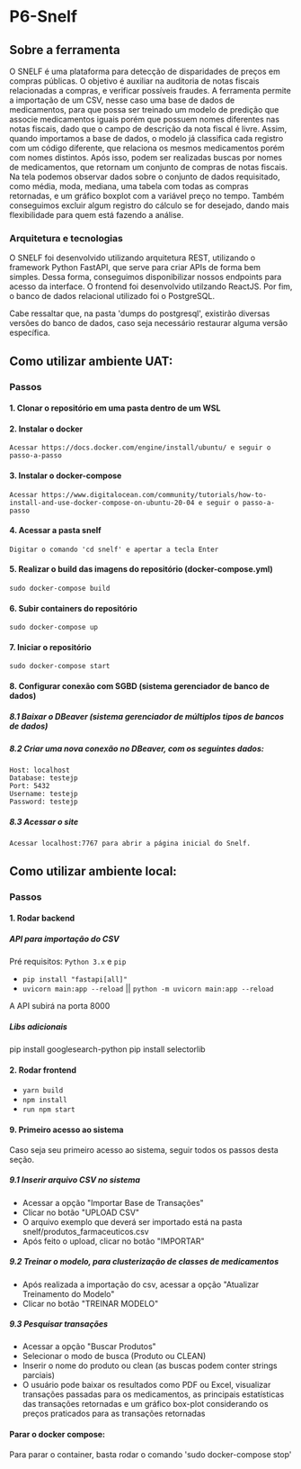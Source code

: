 # P6-Snelf

## Sobre a ferramenta

O SNELF é uma plataforma para detecção de disparidades de preços em compras públicas. O objetivo é auxiliar na auditoria de notas fiscais relacionadas a compras, e verificar possíveis fraudes. A ferramenta permite a importação de um CSV, nesse caso uma base de dados de medicamentos, para que possa ser treinado um modelo de predição que associe medicamentos iguais porém que possuem nomes diferentes nas notas fiscais, dado que o campo de descrição da nota fiscal é livre.
Assim, quando importamos a base de dados, o modelo já classifica cada registro com um código diferente, que relaciona os mesmos medicamentos porém com nomes distintos. Após isso, podem ser realizadas buscas por nomes de medicamentos, que retornam um conjunto de compras de notas fiscais. Na tela podemos observar dados sobre o conjunto de dados requisitado, como média, moda, mediana, uma tabela com todas as compras retornadas, e um gráfico boxplot com a variável preço no tempo. Também conseguimos excluir algum registro do cálculo se for desejado, dando mais flexibilidade para quem está fazendo a análise.

### Arquitetura e tecnologias
O SNELF foi desenvolvido utilizando arquitetura REST, utilizando o framework Python FastAPI, que serve para criar APIs de forma bem simples. Dessa forma, conseguimos disponibilizar nossos endpoints para acesso da interface. O frontend foi desenvolvido utilzando ReactJS. Por fim, o banco de dados relacional utilizado foi o PostgreSQL.

Cabe ressaltar que, na pasta 'dumps do postgresql', existirão diversas versões do banco de dados, caso seja necessário restaurar alguma versão específica.

## Como utilizar ambiente UAT:

### Passos
#### 1. Clonar o repositório em uma pasta dentro de um WSL
#### 2. Instalar o docker
    Acessar https://docs.docker.com/engine/install/ubuntu/ e seguir o passo-a-passo
#### 3. Instalar o docker-compose
    Acessar https://www.digitalocean.com/community/tutorials/how-to-install-and-use-docker-compose-on-ubuntu-20-04 e seguir o passo-a-passo
#### 4. Acessar a pasta snelf
    Digitar o comando 'cd snelf' e apertar a tecla Enter
#### 5. Realizar o build das imagens do repositório (docker-compose.yml)
    sudo docker-compose build
#### 6. Subir containers do repositório
    sudo docker-compose up
#### 7. Iniciar o repositório
    sudo docker-compose start
#### 8. Configurar conexão com SGBD (sistema gerenciador de banco de dados)
##### 8.1 Baixar o DBeaver (sistema gerenciador de múltiplos tipos de bancos de dados)
##### 8.2 Criar uma nova conexão no DBeaver, com os seguintes dados:
    Host: localhost
    Database: testejp
    Port: 5432
    Username: testejp
    Password: testejp
##### 8.3 Acessar o site
    Acessar localhost:7767 para abrir a página inicial do Snelf.

## Como utilizar ambiente local:
### Passos
#### 1. Rodar backend
##### API para importação do CSV
Pré requisitos:
`Python 3.x` e `pip`

- `pip install "fastapi[all]"`
- `uvicorn main:app --reload` || `python -m uvicorn main:app --reload`

A API subirá na porta 8000

##### Libs adicionais
pip install googlesearch-python
pip install selectorlib

#### 2. Rodar frontend

- `yarn build`
- `npm install`
- `run npm start`

#### 9. Primeiro acesso ao sistema
Caso seja seu primeiro acesso ao sistema, seguir todos os passos desta seção.
##### 9.1 Inserir arquivo CSV no sistema
- Acessar a opção "Importar Base de Transações"
- Clicar no botão "UPLOAD CSV"
- O arquivo exemplo que deverá ser importado está na pasta snelf/produtos_farmaceuticos.csv
- Após feito o upload, clicar no botão "IMPORTAR"

##### 9.2 Treinar o modelo, para clusterização de classes de medicamentos
- Após realizada a importação do csv, acessar a opção "Atualizar Treinamento do Modelo"
- Clicar no botão "TREINAR MODELO"

##### 9.3 Pesquisar transações
- Acessar a opção "Buscar Produtos"
- Selecionar o modo de busca (Produto ou CLEAN)
- Inserir o nome do produto ou clean (as buscas podem conter strings parciais)
- O usuário pode baixar os resultados como PDF ou Excel, visualizar transações passadas para os medicamentos, as principais estatísticas das transações retornadas e um gráfico box-plot considerando os preços praticados para as transações retornadas


#### Parar o docker compose:
Para parar o container, basta rodar o comando 'sudo docker-compose stop'
